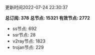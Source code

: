 更新时间2022-07-24 22:30:37

**总订阅: 378**
**总节点: 15321**
**有效节点: 2772**
- ss节点: 692
- ssr节点: 28
- v2ray节点: 1823
- trojan节点: 229

